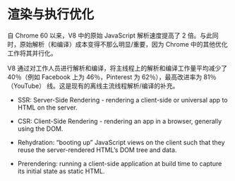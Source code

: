 # 渲染与执行优化

自 Chrome 60 以来，V8 中的原始 JavaScript 解析速度提高了 2 倍。与此同时，原始解析（和编译）成本变得不那么明显/重要，因为 Chrome 中的其他优化工作将其并行化。

V8 通过对工作人员进行解析和编译，将主线程上的解析和编译工作量平均减少了 40％（例如 Facebook 上为 46％，Pinterest 为 62％），最高改进率为 81％（YouTube） 线。这是现有的离线主流线程解析/编译的补充。

- SSR: Server-Side Rendering - rendering a client-side or universal app to HTML on the server.

- CSR: Client-Side Rendering - rendering an app in a browser, generally using the DOM.

- Rehydration: “booting up” JavaScript views on the client such that they reuse the server-rendered HTML’s DOM tree and data.

- Prerendering: running a client-side application at build time to capture its initial state as static HTML.
